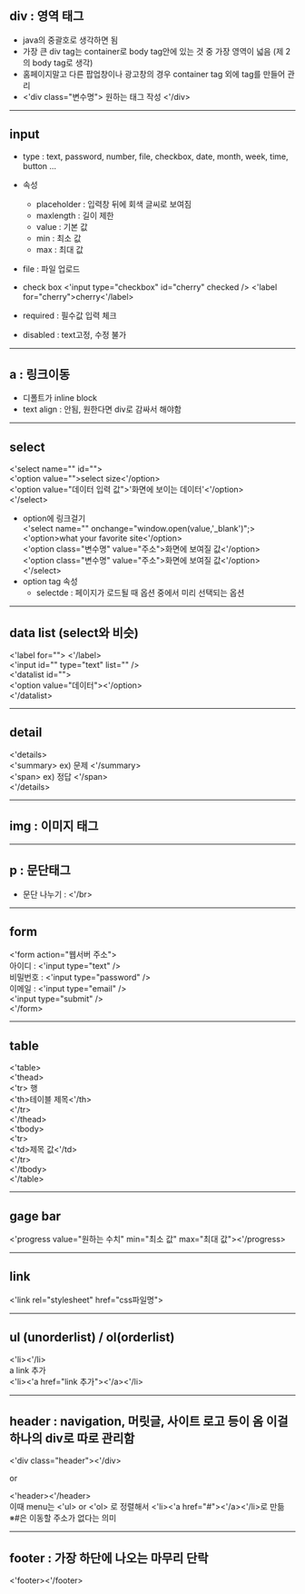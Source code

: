 ## div : 영역 태그
- java의 중괄호로 생각하면 됨 
- 가장 큰 div tag는 container로 body tag안에 있는 것 중 가장 영역이 넓음 (제 2의 body tag로 생각) 
- 홈페이지말고 다른 팝업창이나 광고창의 경우 container tag 외에 tag를 만들어 관리
- <'div class="변수명"> 원하는 태그 작성 <'/div>

---
## input
- type : text, password, number, file, checkbox, date, month, week, time, button ...

- 속성
  - placeholder : 입력창 뒤에 회색 글씨로 보여짐
  - maxlength : 길이 제한
  - value : 기본 값
  - min : 최소 값
  - max : 최대 값

- file : 파일 업로드
- check box
<'input type="checkbox" id="cherry" checked />
<'label for="cherry">cherry<'/label>
- required : 필수값 입력 체크
- disabled : text고정, 수정 불가
---
## a : 링크이동
- 디폴트가 inline block
- text align : 안됨, 원한다면 div로 감싸서 해야함

---
## select
<'select name="" id="">  
<'option value="">select size<'/option>  
<'option value="데이터 입력 값">'화면에 보이는 데이터'<'/option>  
<'/select>

- option에 링크걸기  
<'select name="" onchange="window.open(value,'_blank')";>  
<'option>what your favorite site<'/option>  
<'option class="변수명" value="주소">화면에 보여질 값<'/option>  
<'option class="변수명" value="주소">화면에 보여질 값<'/option>  
<'/select>
- option tag 속성
  - selectde : 페이지가 로드될 때 옵션 중에서 미리 선택되는 옵션

---
## data list (select와 비슷)
<'label for=""> <'/label>  
<'input id="" type="text" list="" />  
<'datalist id="">  
<'option value="데이터"><'/option>  
<'/datalist>

---
## detail
<'details>  
<'summary> ex) 문제 <'/summary>  
<'span> ex) 정답 <'/span>  
<'/details>

---
## img : 이미지 태그

---
## p : 문단태그
 - 문단 나누기 : <'/br>

---
## form
<'form action="웹서버 주소">  
아이디 : <'input type="text" />  
비밀번호 : <'input type="password" />  
이메일 : <'input type="email" />  
<'input type="submit" />  
<'/form>

---
## table
<'table>  
<'thead>  
<'tr> 행  
<'th>테이블 제목<'/th>  
<'/tr>  
<'/thead>  
<'tbody>  
<'tr>  
<'td>제목 값<'/td>  
<'/tr>  
<'/tbody>  
<'/table>  

---
## gage bar
<'progress value="원하는 수치" min="최소 값" max="최대 값"><'/progress>

--- 
## link
<'link rel="stylesheet" href="css파일명">

---
## ul (unorderlist) / ol(orderlist)
<'li><'/li>  
a link 추가  
<'li><'a href="link 추가"><'/a><'/li>

---
## header : navigation, 머릿글, 사이트 로고 등이 옴 이걸 하나의 div로 따로 관리함
<'div class="header"><'/div>

or

<'header><'/header>  
이때 menu는 <'ul> or <'ol> 로 정렬해서 <'li><'a href="#"><'/a><'/li>로 만듦  
※#은 이동할 주소가 없다는 의미  

---
## footer : 가장 하단에 나오는 마무리 단락  
<'footer><'/footer>
